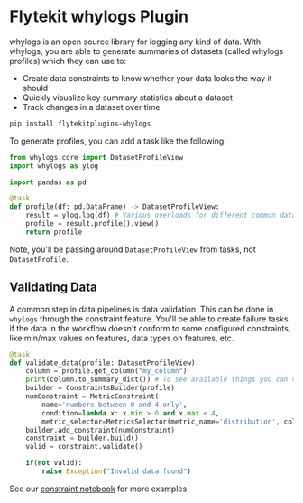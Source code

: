 # Flytekit whylogs Plugin

whylogs is an open source library for logging any kind of data. With whylogs,
you are able to generate summaries of datasets (called whylogs profiles) which
they can use to:

- Create data constraints to know whether your data looks the way it should
- Quickly visualize key summary statistics about a dataset
- Track changes in a dataset over time

```bash
pip install flytekitplugins-whylogs
```

To generate profiles, you can add a task like the following:

```python
from whylogs.core import DatasetProfileView
import whylogs as ylog

import pandas as pd

@task
def profile(df: pd.DataFrame) -> DatasetProfileView:
    result = ylog.log(df) # Various overloads for different common data types exist
    profile = result.profile().view()
    return profile
```

Note, you'll be passing around `DatasetProfileView` from tasks, not `DatasetProfile`.

## Validating Data

A common step in data pipelines is data validation. This can be done in
`whylogs` through the constraint feature. You'll be able to create failure tasks
if the data in the workflow doesn't conform to some configured constraints, like
min/max values on features, data types on features, etc.

```python
@task
def validate_data(profile: DatasetProfileView):
    column = profile.get_column("my_column")
    print(column.to_summary_dict()) # To see available things you can validate against
    builder = ConstraintsBuilder(profile)
    numConstraint = MetricConstraint(
        name='numbers between 0 and 4 only',
        condition=lambda x: x.min > 0 and x.max < 4,
        metric_selector=MetricsSelector(metric_name='distribution', column_name='my_column'))
    builder.add_constraint(numConstraint)
    constraint = builder.build()
    valid = constraint.validate()

    if(not valid):
        raise Exception("Invalid data found")
```

See our [constraint notebook](https://github.com/whylabs/whylogs/blob/1.0.x/python/examples/basic/MetricConstraints.ipynb) for more examples.
